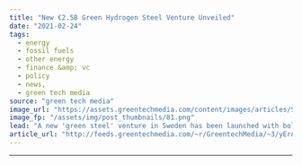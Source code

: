 ```yaml
---
title: "New €2.5B Green Hydrogen Steel Venture Unveiled"
date: "2021-02-24"
tags: 
  - energy
  - fossil fuels
  - other energy
  - finance &amp; vc
  - policy
  - news,
  - green tech media
source: "green tech media"
image_url: "https://assets.greentechmedia.com/content/images/articles/Steel_Production_Industry_Emissions_XL_Shutterstock.jpg"
image_fp: "/assets/img/post_thumbnails/81.png"
lead: "A new 'green steel' venture in Sweden has been launched with bold plans to start production as early as 2024. The H2 Green Steel initiative will then scale up to 5 million tons per year of green steel production. It would be the world’s first large-s ..."
article_url: "http://feeds.greentechmedia.com/~r/GreentechMedia/~3/yErAdJInDY8/new-2.5bn-green-hydrogen-steel-venture-unveiled"
---
```


---

